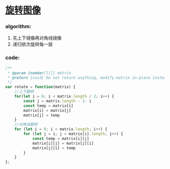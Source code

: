 # [旋转图像](https://leetcode-cn.com/leetbook/read/top-interview-questions-easy/xnhhkv/)

### algorithm:
1. 先上下镜像再对角线镜像
2. 递归依次旋转每一层

### code:
```javascript
/**
 * @param {number[][]} matrix
 * @return {void} Do not return anything, modify matrix in-place instead.
 */
var rotate = function(matrix) {
    //上下翻转
    for(let i = 0; i < matrix.length / 2; i++) {
        const j = matrix.length - 1- i
        const temp = matrix[i]
        matrix[i] = matrix[j]
        matrix[j] = temp
    }
    //对角线翻转
    for (let i = 0; i < matrix.length; i++) {
        for (let j = i; j < matrix[i].length; j++) {
            const temp = matrix[i][j]
            matrix[i][j] = matrix[j][i]
            matrix[j][i] = temp
        }
    }
};
```
